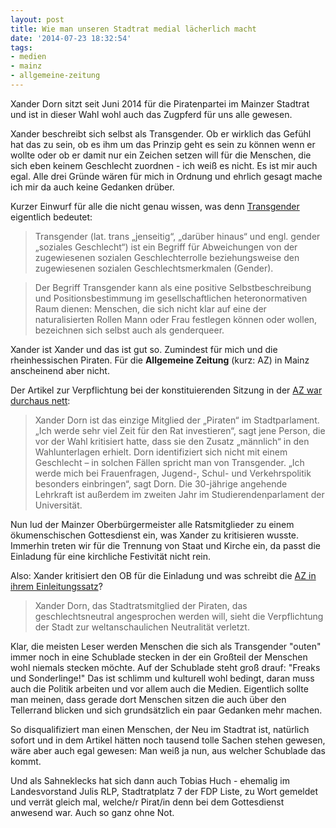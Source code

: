 ```yaml
---
layout: post
title: Wie man unseren Stadtrat medial lächerlich macht
date: '2014-07-23 18:32:54'
tags:
- medien
- mainz
- allgemeine-zeitung
---
```


Xander Dorn sitzt seit Juni 2014 für die Piratenpartei im Mainzer Stadtrat und ist in dieser Wahl wohl auch das Zugpferd für uns alle gewesen.

Xander beschreibt sich selbst als Transgender. Ob er wirklich das Gefühl hat das zu sein, ob es ihm um das Prinzip geht es sein zu können wenn er wollte oder ob er damit nur ein Zeichen setzen will für die Menschen, die sich eben keinem Geschlecht zuordnen - ich weiß es nicht. Es ist mir auch egal. Alle drei Gründe wären für mich in Ordnung und ehrlich gesagt mache ich mir da auch keine Gedanken drüber.

Kurzer Einwurf für alle die nicht genau wissen, was denn [Transgender](http://de.wikipedia.org/wiki/Transgender) eigentlich bedeutet:

>Transgender (lat. trans „jenseitig“, „darüber hinaus“ und engl. gender „soziales Geschlecht“) ist ein Begriff für Abweichungen von der zugewiesenen sozialen Geschlechterrolle beziehungsweise den zugewiesenen sozialen Geschlechtsmerkmalen (Gender).

>Der Begriff Transgender kann als eine positive Selbstbeschreibung und Positionsbestimmung im gesellschaftlichen heteronormativen Raum dienen: Menschen, die sich nicht klar auf eine der naturalisierten Rollen Mann oder Frau festlegen können oder wollen, bezeichnen sich selbst auch als genderqueer.

Xander ist Xander und das ist gut so. Zumindest für mich und die rheinhessischen Piraten. Für die **Allgemeine Zeitung** (kurz: AZ) in Mainz anscheinend aber nicht.

Der Artikel zur Verpflichtung bei der konstituierenden Sitzung in der [AZ war durchaus nett](http://www.allgemeine-zeitung.de/lokales/mainz/nachrichten-mainz/mainz-24-neue-gesichter-im-stadtrat-ob-ebling-verpflichtet-die-ehrenamtlichen-politiker_14335971.htm):
>Xander Dorn ist das einzige Mitglied der „Piraten“ im Stadtparlament. „Ich werde sehr viel Zeit für den Rat investieren“, sagt jene Person, die vor der Wahl kritisiert hatte, dass sie den Zusatz „männlich“ in den Wahlunterlagen erhielt. Dorn identifiziert sich nicht mit einem Geschlecht – in solchen Fällen spricht man von Transgender. „Ich werde mich bei Frauenfragen, Jugend-, Schul- und Verkehrspolitik besonders einbringen“, sagt Dorn. Die 30-jährige angehende Lehrkraft ist außerdem im zweiten Jahr im Studierendenparlament der Universität.

Nun lud der Mainzer Oberbürgermeister alle Ratsmitglieder zu einem ökumenschischen Gottesdienst ein, was Xander zu kritisieren wusste. Immerhin treten wir für die Trennung von Staat und Kirche ein, da passt die Einladung für eine kirchliche Festivität nicht rein.

Also: Xander kritisiert den OB für die Einladung und was schreibt die [AZ in ihrem Einleitungssatz](http://www.allgemeine-zeitung.de/lokales/mainz/nachrichten-mainz/streit-in-mainz-darf-ob-ebling-stadtratsmitglieder-zum-gottesdienst-einladen_14357361.htm)?

> Xander Dorn, das Stadtratsmitglied der Piraten, das geschlechtsneutral angesprochen werden will, sieht die Verpflichtung der Stadt zur weltanschaulichen Neutralität verletzt.

Klar, die meisten Leser werden Menschen die sich als Transgender "outen" immer noch in eine Schublade stecken in der ein Großteil der Menschen wohl niemals stecken möchte. Auf der Schublade steht groß drauf: "Freaks und Sonderlinge!"
Das ist schlimm und kulturell wohl bedingt, daran muss auch die Politik arbeiten und vor allem auch die Medien. Eigentlich sollte man meinen, dass gerade dort Menschen sitzen die auch über den Tellerrand blicken und sich grundsätzlich ein paar Gedanken mehr machen.

So disqualifiziert man einen Menschen, der Neu im Stadtrat ist, natürlich sofort und in dem Artikel hätten noch tausend tolle Sachen stehen gewesen, wäre aber auch egal gewesen: Man weiß ja nun, aus welcher Schublade das kommt.

Und als Sahneklecks hat sich dann auch Tobias Huch - ehemalig im Landesvorstand Julis RLP, Stadtratplatz 7 der FDP Liste, zu Wort gemeldet und verrät gleich mal, welche/r Pirat/in denn bei dem Gottesdienst anwesend war. Auch so ganz ohne Not.